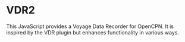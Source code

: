 # VDR2
 
This JavaScript provides a Voyage Data Recorder for OpenCPN.  It is inspired by the VDR plugin but enhances functionality in various ways.
